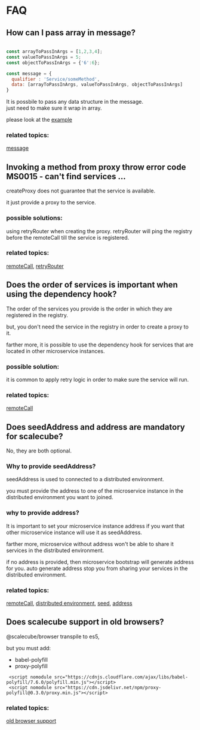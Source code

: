 
# FAQ

## How can I pass array in message?

```javascript

const arrayToPassInArgs = [1,2,3,4];
const valueToPassInArgs = 5;
const objectToPassInArgs = {'6':6};

const message = {
  qualifier : 'Service/someMethod',
  data: [arrayToPassInArgs, valueToPassInArgs, objectToPassInArgs]
}

```

It is possbile to pass any data structure in the message.  
just need to make sure it wrap in array.


please look at the [example](?javascriptt#how-can-i-pass-array-in-message)

### related topics:

[message](#message)

## Invoking a method from proxy throw error code MS0015 - can't find services ...

createProxy does not guarantee that the service is available.

it just provide a proxy to the service.

### possible solutions:

using retryRouter when creating the proxy.
retryRouter will ping the registry before the remoteCall till the service is registered.

### related topics:

[remoteCall](#remotecall), [retryRouter](#router)

## Does the order of services is important when using the dependency hook?

The order of the services you provide is the order in which they are registered in the registry.

but, you don't need the service in the registry in order to create a proxy to it.

farther more, it is possible to use the dependency hook for services that are located in other microservice instances. 

### possible solution: 

it is common to apply retry logic in order to make sure the service will run.

### related topics:

[remoteCall](#remotecall)


## Does seedAddress and address are mandatory for scalecube?

No, they are both optional.

### Why to provide seedAddress?

seedAddress is used to connected to a distributed environment.

you must provide the address to one of the microservice instance in the distributed environment you want to joined.

### why to provide address?

It is important to set your microservice instance address 
if you want that other microservice instance will use it as seedAddress.

farther more, microservice without address won't be able to share it services in the distributed environment.

if no address is provided, then microservice bootstrap will generate address for you. 
auto generate address stop you from sharing your services in the distributed environment.
### related topics:

[remoteCall](#remotecall), [distributed environment](#distributed-environment), [seed](#seed), [address](#address)

## Does scalecube support in old browsers?

@scalecube/browser transpile to es5, 

but you must add:

-   babel-polyfill
-   proxy-polyfill

```
 <script nomodule src="https://cdnjs.cloudflare.com/ajax/libs/babel-polyfill/7.6.0/polyfill.min.js"></script>
 <script nomodule src="https://cdn.jsdelivr.net/npm/proxy-polyfill@0.3.0/proxy.min.js"></script>
```
### related topics:

[old browser support](#Old)
